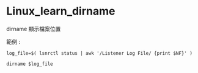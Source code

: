 # Linux_learn_dirname
dirname 顯示檔案位置

範例 : 

`log_file=$( lsnrctl status | awk '/Listener Log File/ {print $NF}' )`

`dirname $log_file`
